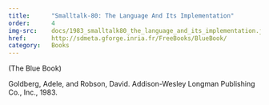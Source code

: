 ```yaml
---
title:      "Smalltalk-80: The Language And Its Implementation"
order:      4
img-src:    docs/1983_smalltalk80_the_language_and_its_implementation.jpg
href:       http://sdmeta.gforge.inria.fr/FreeBooks/BlueBook/
category:   Books
---
```

(The Blue Book)

Goldberg, Adele, and Robson, David. Addison-Wesley Longman Publishing Co., Inc., 1983.